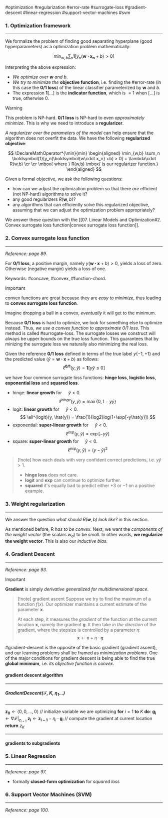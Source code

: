 #optimization #regularization #error-rate #surrogate-loss #gradient-descent #linear-regression #support-vector-machines #svm


### 1. Optimization framework
---
We formalize the problem of finding good separating hyperplane (good hyperparameters) as a optimization problem mathematically:

$$
\DeclareMathOperator*{\min}{min}
\min_{w,b} \sum_n \boldsymbol{1}[y_n(\boldsymbol{w\cdot x_n} +b) > 0]
$$

Interpreting the above expression:
- *We optimize over $\boldsymbol{w}$ and $b$*.
- *We try to minimize the* **objective function**, i.e. finding the #error-rate  (in this case the **0/1 loss**) of the linear classifier parameterized by $\boldsymbol{w}$ and $b$.
- The expression $\boldsymbol{1}[\dots]$ is the **indicator function**, which is $=1$ when $[\dots]$ is true, otherwise 0.

>[!warning]
> This problem is NP-hard. **0/1 loss** is NP-hard to even *approximately minimize*. This is why we need to introduce a **regularizer**.


*A regularizer over the parameters of the model* can help ensure that the algorithm does not overfit the data. We have the following **regularized objective**:

$$
\DeclareMathOperator*{\min}{min}
\begin{aligned}
\min_{w,b} \sum_n \boldsymbol{1}[y_n(\boldsymbol{w\cdot x_n} +b) > 0] + \lambda\cdot R(w,b) \cr
\cr
\mbox{ where } R(w,b) \mbox{ is our regularizer function.}
\end{aligned}
$$

Given a formal objective, we ask the following questions:
- how can we adjust the optimization problem so that there *are* efficient (not NP-hard) algorithms to solve it?
- any good regularizers $R(\boldsymbol{w}, b)$?
- any algorithms that can efficiently solve this regularized objective, assuming that we can adjust the optimization problem appropriately?

We answer these question with the [[07. Linear Models and Optimization#2. Convex surrogate loss function|convex surrogate loss function]].

### 2. Convex surrogate loss function
---
*Reference: page 89.*

For **0/1 loss**, a positive margin, namely $y(\boldsymbol{w\cdot x}+b) > 0$, yields a loss of zero. Otherwise (negative margin) yields a loss of one.

Keywords: #concave, #convex, #function-chord.

>[!important]
> convex functions are great because they are *easy to minimize*, thus leading to **convex surrogate loss function**.
> 
> Imagine dropping a ball in a convex, *eventually* it will get to the minimum.


Because **0/1 loss** is hard to optimize, we look for something else to optimize instead. Thus, *we use a convex function to approximate 0/1 loss*. This method is called #surrogate-loss. The surrogate losses we construct will always be upper bounds on the true loss function. This guarantees that by minizing the surrogate loss we naturally also minimizing the real loss.

Given the reference **0/1 loss** defined in terms of the true label $y\{-1, +1\}$ and the predicted value $\langle\hat{y} = \boldsymbol{w\cdot x} + b\rangle$ as follows:
$$
	\ell^{\boldsymbol{0/1}}(y, \hat{y}) = \boldsymbol{1}[y\hat{y} \leq 0]
$$

we have four common surrogate loss functions: **hinge loss**, **logistic loss**, **exponential loss** and **squared loss**.

- hinge: **linear growth** for $\quad\hat{y} < 0$.
$$
\DeclareMathOperator*{\max}{max}
\ell^{hinge}(y, \hat{y}) = \max\{0, 1-y\hat{y}\}
$$
- logit: **linear growth** for $\quad\hat{y} < 0$.
$$
\ell^{logit}(y, \hat{y}) = \frac{1}{log2}log(1+\exp[-y\hat{y}])
$$
- exponential: **super-linear growth** for $\quad\hat{y}<0$.
$$
\ell^{exp}(y, \hat{y}) = \exp[-y\hat{y}]
$$
- square: **super-linear growth** for $\quad\hat{y}<0$.
$$
\ell^{exp}(y, \hat{y}) = (y-\hat{y})^2
$$

>[!note] how each deals with very confident correct predictions, i.e. $y\hat{y}>1$.
> - **hinge loss** does not care.
> - **logit** and **exp** can continue to optimize further.
> - **squared** it's equally bad to predict either $+3$ or $-1$ on a positive example.


### 3. Weight regularization
---
We answer the question *what should $R(\boldsymbol{w}, b)$ look like?*  in this section.

As mentioned before, R *has to be convex*. Next, we want the *components of the weight vector* (the scalars $w_d$) to be *small*. In other words, **we regularize the weight vector**. This is also our *inductive bias*.


### 4. Gradient Descent
---
*Reference: page 93.*

> [!important]
> **Gradient** is simply *derivative generalized for multidimensional space*.


> [!note] gradient ascent
> Suppose we try to find the maximum of a function $f(x)$. Our optimizer maintains a current estimate of the parameter $\boldsymbol{x}$.
> 
> At each step, it measures the *gradient* of the function at the current location $\boldsymbol{x}$, namely the gradient $\boldsymbol{g}$. It then take *in the direction* of the gradient, where the stepsize is controlled by a parameter $\eta$:
> $$ \boldsymbol{x} \leftarrow \boldsymbol{x} + \eta\cdot \boldsymbol{g} $$


#gradient-descent is the opposite of the basic gradient (gradient ascent), and our learning problems shall be framed as *minimization problems*. One of the major conditions for gradient descent is being able to find the true **global minimum**, i.e. *its objective function is convex*.

#### gradient descent algorithm
---
##### GradientDescent($\mathcal{F}$, $K$, $\eta_1\dots$)
---
$\boldsymbol{z_{0}} \leftarrow \langle 0, 0, \dots, 0\rangle$                                  // initialize variable we are optimizing
**for** $i = 1$ **to** $K$  **do**:
	$\boldsymbol{g_{i}} \leftarrow \nabla\mathcal{F}|_{z_{i-1}}$
	$\boldsymbol{z_{i}} \leftarrow \boldsymbol{z_{i-1}} - \eta_{i}\cdot\boldsymbol{g}_i$                           // compute the gradient at current location
**return** $z_K$
<hr>


#### gradients to subgradients


### 5. Linear Regression
---
*Reference: page 97.*

- formally **closed-form optimization** for *squared loss*


### 6. Support Vector Machines (SVM)
---
*Reference: page 100.*
